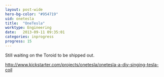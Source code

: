 ```yaml
---
layout: post-wide
hero-bg-color: "#954719"
uid: onetesla
title:  "OneTesla"
worktype: Engineering
date:   2013-09-11 09:35:01
categories: inprogress
progress: 15
---
```


<p>
  Still waiting on the Toroid to be shipped out.

</p>

<p>
  <a href="http://www.kickstarter.com/projects/onetesla/onetesla-a-diy-singing-tesla-coil">http://www.kickstarter.com/projects/onetesla/onetesla-a-diy-singing-tesla-coil</a>
</p>
